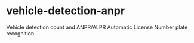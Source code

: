 # vehicle-detection-anpr
Vehicle detection count and ANPR/ALPR Automatic License Number plate recognition. 

